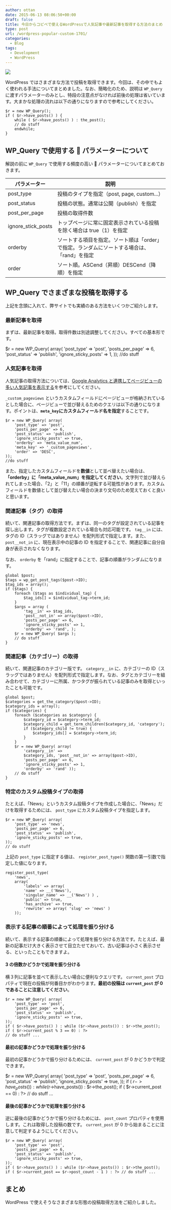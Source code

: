 ```yaml
---
author: ottan
date: 2015-06-13 08:06:50+00:00
draft: false
title: 今日からコピペで使えるWordPressで人気記事や最新記事を取得する方法のまとめ
type: post
url: /wordpress-popular-custom-1701/
categories:
  - Blog
tags:
  - Development
  - WordPress
---
```


![](/images/2015/06/150613-557be49dd5dd5.jpg)

WordPress ではさまざまな方法で投稿を取得できます。今回は、その中でもよく使われる手法についてまとめました。なお、簡略化のため、説明は `WP_Query` に渡すパラメーターのみとし、特段の注意点がなければ前後の処理は省いています。大まかな処理の流れは以下の通りになりますので参考にしてください。

    $r = new WP_Query();
    if ( $r->have_posts() ) {
    	while ( $r->have_posts() ) : the_post();
    	// do stuff
    	endwhile;
    }

## WP_Query で使用する  パラメーターについて

解説の前に `WP_Query` で使用する頻度の高い  パラメーターについてまとめておきます。

| パラメーター       | 説明                                                                                        |
| ------------------ | ------------------------------------------------------------------------------------------- |
| post_type          | 投稿のタイプを指定（post, page, custom...）                                                 |
| post_status        | 投稿の状態。通常は公開（publish）を指定                                                     |
| post_per_page      | 投稿の取得件数                                                                              |
| ignore_stick_posts | トップページに常に固定表示されている投稿を除く場合は true（1）を指定                        |
| orderby            | ソートする項目を指定。ソート順は「order」で指定。ランダムにソートする場合は、「rand」を指定 |
| order              | ソート順。ASCend（昇順）DESCend（降順）を指定                                               |

## WP_Query でさまざまな投稿を取得する

上記を念頭に入れて、弊サイトでも実績のある方法をいくつかご紹介します。

### 最新記事を取得

まずは、最新記事を取得。取得件数は別途調整してください。すべての基本形です。
  
 \$r = new WP_Query( array(
'post_type' => 'post',
'posts_per_page' => 6,
'post_status' => 'publish',
'ignore_sticky_posts' => 1,
));
//do stuff

### 人気記事を取得

人気記事の取得方法については、[Google Analytics と連携してページビューの多い人気記事を表示する](/wordpress-google-analytics-789/)を参考にしてください。

`_custom_pageviews` というカスタムフィールドにページビューが格納されているとした場合に、ページビューで並び替えるためのクエリは以下の通りになります。ポイントは、**`meta_key`にカスタムフィールド名を指定**することです。

    $r = new WP_Query( array(
    	'post_type' => 'post',
    	'posts_per_page' => 6,
    	'post_status' => 'publish',
    	'ignore_sticky_posts' => true,
    	'orderby' => 'meta_value_num',
    	'meta_key' => '_custom_pageviews',
    	'order' => 'DESC',
    ));
    //do stuff

また、指定したカスタムフィールドを**数値**として並べ替えたい場合は、**「orderby」に「meta_value_num」を指定してください**。文字列で並び替えられてしまった場合、「2」と「11」の順番が逆転する可能性があります。カスタムフィールドを数値として並び替えたい場合の決まり文句のため覚えておくと良いと思います。

### 関連記事（タグ）の取得

続いて、関連記事の取得方法です。まずは、同一のタグが設定されている記事を探し出します。タグが複数設定されている場合も対応可能です。 `tag__in` には、タグの ID（スラッグではありません）を配列形式で指定します。また、 `post__not_in` に、現在表示中の記事の ID を指定することで、関連記事に自分自身が表示されなくなります。

なお、 `orderby` を「rand」に指定することで、記事の順番がランダムになります。

    global $post;
    $tags = wp_get_post_tags($post->ID);
    $tag_ids = array();
    if ($tags) {
    	foreach ($tags as $individual_tag) {
    		$tag_ids[] = $individual_tag->term_id;
    	}
    	$args = array (
    		'tag__in' => $tag_ids,
    		'post__not_in' => array($post->ID),
    		'posts_per_page' => 6,
    		'ignore_sticky_posts' => 1,
    		'orderby' => 'rand', );
    	$r = new WP_Query( $args );
    	// do stuff
    }

### 関連記事（カテゴリー）の取得

続いて、関連記事のカテゴリー版です。 `category__in` に、カテゴリーの ID（スラッグではありません）を配列形式で指定します。なお、タグとカテゴリーを組み合わせて、カテゴリーに所属、かつタグが振られている記事のみを取得といったことも可能です。

    global $post;
    $categories = get_the_category($post->ID);
    $category_ids = array();
    if ($categories) {
    	foreach ($categories as $category) {
    		$category_id = $category->term_id;
    		$category_child = get_term_children($category_id, 'category');
    		if ($category_child != true) {
    			$category_ids[] = $category->term_id;
    		}
    	}
    	$r = new WP_Query( array(
    		'category__in' =>
    		$category_ids, 'post__not_in' => array($post->ID),
    		'posts_per_page' => 6,
    		'ignore_sticky_posts' => 1,
    		'orderby' => 'rand' ));
    	// do stuff
    }

### 特定のカスタム投稿タイプの取得

たとえば、「News」というカスタム投稿タイプを作成した場合に、「News」だけを取得するためには、 `post_type` にカスタム投稿タイプを指定します。

    $r = new WP_Query( array(
    	'post_type' => 'news',
    	'posts_per_page' => 6,
    	'post_status' => 'publish',
    	'ignore_sticky_posts' => true,
    ));
    // do stuff

上記の `post_type` に指定する値は、 `register_post_type()` 関数の第一引数で指定した値になります。

    register_post_type(
    	'news',
    	array(
    		'labels' => array(
    		'name' => __('News'),
    		'singular_name' => __('News') ) ,
    		'public' => true,
    		'has_archive' => true,
    		'rewrite' => array( 'slug' => 'news' )
    	));

### 表示する記事の順番によって処理を振り分ける

続いて、表示する記事の順番によって処理を振り分ける方法です。たとえば、最新の記事だけ大きく表示させて目立たせておいて、古い記事は小さく表示させる、といったこともできますよ。

#### 3 の倍数かどうかで処理を振り分ける

横３列に記事を並べて表示したい場合に便利なクエリです。 `current_post` プロパティで現在の投稿が何番目かがわかります。**最初の投稿は `current_post` が 0 であることに注意してください**。

    $r = new WP_Query( array(
    	'post_type' => 'post',
    	'posts_per_page' => 6,
    	'post_status' => 'publish',
    	'ignore_sticky_posts' => true,
    ));
    if ( $r->have_posts() ) : while ($r->have_posts()) : $r->the_post();
    if ( $r->current_post % 3 == 0) : ?>
    // do stuff ...

#### 最初の記事かどうかで処理を振り分ける

最初の記事かどうかで振り分けるためには、 `current_post` が 0 かどうかで判定できます。
  
 $r = new WP_Query( array(
    	'post_type' =>
    	'post', 'posts_per_page' => 6,
    	'post_status' => 'publish',
    	'ignore_sticky_posts' => true,
    ));
    if ( $r->have_posts() ) : while ($r->have_posts()) : $r->the_post();
if ( \$r->current_post == 0) : ?>
// do stuff ...

#### 最後の記事かどうかで処理を振り分ける

逆に最後の記事かどうかで振り分けるためには、 `post_count` プロパティを使用します。これは取得した投稿の数です。 `current_post` が 0 から始まることに注意して判定するようにしてください。

    $r = new WP_Query( array(
    	'post_type' => 'post',
    	'posts_per_page' => 6,
    	'post_status' => 'publish',
    	'ignore_sticky_posts' => true,
    ));
    if ( $r->have_posts() ) : while ($r->have_posts()) : $r->the_post(); if ( $r->current_post == $r->post_count - 1 ) : ?> // do stuff ...

## まとめ

WordPress で使えそうなさまざまな形態の投稿取得方法をご紹介しました。
